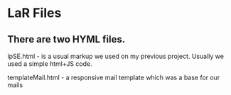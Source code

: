 # LaR Files


## There are two HYML files. 
lpSE.html - is a usual markup we used on my previous project. Usually we used a simple html+JS code.

templateMail.html - a responsive mail template which was a base for our mails
 